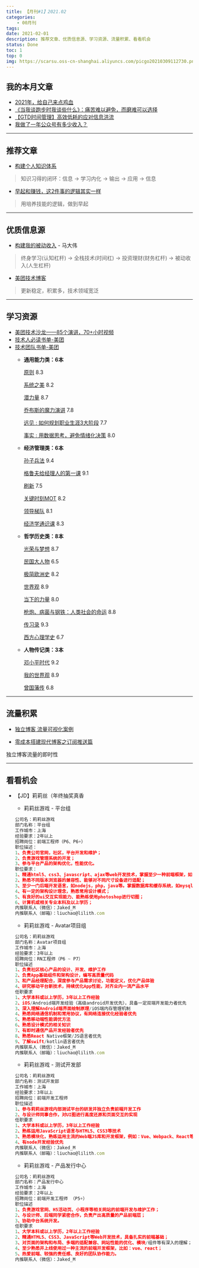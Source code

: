 ```yaml
---
title: 【月刊#1】2021.02
categories:
    - 00月刊
tags:
date: 2021-02-01
description: 推荐文章、优质信息源、学习资源、流量积累、看看机会
status: Done
toc: 1
top: 0
img: https://scarsu.oss-cn-shanghai.aliyuncs.com/picgo20210309112730.png
---
```


## 我的本月文章

- [2021年，给自己来点鸡血](https://mp.weixin.qq.com/s/uW_xScBAv9qxkrZrly7I1g)
- [《当我谈跑步时我谈些什么》：痛苦难以避免，而磨难可以选择](https://mp.weixin.qq.com/s/KhsxwPND0fpqMdTVnDKjXg)
- [【GTD时间管理】高效低耗的应对信息洪流](https://mp.weixin.qq.com/s/SxhnoEq-CBJwA4h4RIRUMw)
- [我做了一年公众号有多少收入？](https://mp.weixin.qq.com/s/hOqQqqazwUokOY79BGMLXQ)

---

## 推荐文章

- [构建个人知识体系](https://mp.weixin.qq.com/s/aUj1yHHgvDtseDkyHnrKSg)

> 知识习得的闭环：信息 → 学习内化 → 输出 → 应用 → 信息

- [早起和赚钱，这2件事的逻辑其实一样](https://mp.weixin.qq.com/s/nbeU4ZZRKMa4MOfDK6CVeg)

> 用培养技能的逻辑，做到早起

---

## 优质信息源

- [构建我的被动收入](https://www.bmpi.dev/) - 马大伟

> 终身学习(认知杠杆) → 全栈技术(时间杠) → 投资理财(财务杠杆) → 被动收入(人生杠杆)

- [美团技术博客](https://tech.meituan.com/)

> 更新稳定，积累多，技术领域宽泛

---

## 学习资源

- [美团技术沙龙——85个演讲，70+小时视频](https://mp.weixin.qq.com/s?__biz=MjM5NjQ5MTI5OA==&mid=2651750037&idx=1&sn=a9d4f3c00bba2e2b1313b422914bfb22&chksm=bd12a7d88a652ecebb576c750d3c90ac6a42d6b84b23e0d11f9d03028673d26786b732e05122&scene=21#wechat_redirect)
- [技术人必读书单-美团](https://mp.weixin.qq.com/s/cOK7ETevEl2ODO_eqFdMzA)
- [技术团队书单-美团](https://tech.meituan.com/2020/04/23/read-book-2020-04-23.html)
    - **通用能力类：6本**

        [原则](https://book.douban.com/subject/27608239/) 8.3

        [系统之美](https://book.douban.com/subject/11528220/) 8.2

        [潜力量](https://book.douban.com/subject/26665995/) 8.7

        [乔布斯的魔力演讲](https://book.douban.com/subject/26469514/) 7.8

        [远见 : 如何规划职业生涯3大阶段](https://book.douban.com/subject/27609489/) 7.7

        [事实 : 用数据思考，避免情绪化决策](https://book.douban.com/subject/33385402/) 8.0

    - **经济管理类：6本**

        [孙子兵法](https://book.douban.com/subject/1949420/) 9.4

        [格鲁夫给经理人的第一课](https://book.douban.com/subject/27178870/) 9.1

        [刷新](https://book.douban.com/subject/27614523/) 7.5

        [关键时刻MOT](https://book.douban.com/subject/26844697/) 8.2

        [领导梯队](https://book.douban.com/subject/26863476/) 8.1

        [经济学通识课](https://book.douban.com/subject/27104764/) 8.3

    - **哲学历史类：8本**

        [光荣与梦想](https://book.douban.com/subject/26314954/) 8.7

        [民国大人物](https://book.douban.com/subject/26384991/) 6.5

        [极简欧洲史](https://book.douban.com/subject/5366248/) 8.2

        [世界观](https://book.douban.com/subject/30379527/) 8.9

        [当下的力量](https://book.douban.com/subject/26815948/) 8.0

        [枪炮、病菌与钢铁：人类社会的命运](https://book.douban.com/subject/26743265/) 8.8

        [传习录](https://book.douban.com/subject/3007268/) 9.3

        [西方心理学史](https://book.douban.com/subject/26306470/) 6.7

    - **人物传记类：3本**

        [邓小平时代](https://book.douban.com/subject/20424526/) 9.2

        [我的世界观](https://book.douban.com/subject/30320887/) 8.9

        [曾国藩传](https://book.douban.com/subject/30481422/) 6.8

---

## 流量积累

- [独立博客 流量可视化案例](https://datastudio.google.com/reporting/6c3c6d3d-cd2f-4f8c-85e6-c06d672c445b/page/MnJzB)

- [零成本搭建现代博客之订阅推送篇](https://www.bmpi.dev/dev/guide-to-setup-blog-site-with-zero-cost-3/)

独立博客流量的即时性

---

## 看看机会

- 【JD】莉莉丝（年终抽奖真香
    - 莉莉丝游戏 - 平台组

    ```jsx
    公司名：莉莉丝游戏
    部门名称：平台组
    工作城市：上海
    经验要求：2年以上
    招聘岗位：前端工程师（P6、P6+）
    职位描述：
    1、负责公司官网，社区，平台开发和维护；
    2、负责游戏管理系统的开发；
    3、参与平台产品的架构优化，性能优化。
    职位要求：
    1、精通html5、css3、javascript、ajax等web开发技术，掌握至少一种前端框架，如react，angular，vue。熟悉ECMAscript6/7语法；
    2、熟悉不同版本浏览器的兼容性、能够对不同尺寸设备进行适配；
    3、至少一门后端开发语言，如nodejs，php，java等。掌握数据库和缓存系统，如mysql，memcached，redis等 ；
    4、有一定的架构设计理念，熟悉常用设计模式；
    5、有良好的ui交互实现能力、能熟练使用photoshop进行切图；
    6、计算机或相关专业本科及以上学历；
    内推联系人（微信）：Jaked_M
    内推联系人（邮箱）：liuchao@lilith.com
    ```

    - 莉莉丝游戏 - Avatar项目组

    ```jsx
    公司名：莉莉丝游戏
    部门名称：Avatar项目组
    工作城市：上海
    经验要求：3年以上
    招聘岗位：RN工程师（P6 ~ P7）
    职位描述
    1、负责社区核心产品的设计、开发、维护工作
    2、负责App基础组件和架构设计，编写高质量代码
    3、和产品经理配合，深度参与产品需求讨论，功能定义，优化产品体验
    4、研究移动平台新技术，持续优化App性能，对齐业内一流产品水平
    任职要求
    1、大学本科或以上学历，3年以上工作经验
    2、iOS/Android端开发经验（高级android开发优先），具备一定双端开发能力者优先
    3、深入理解Android端界面绘制原理/iOS端内存管理机制
    4、熟悉网络通信机制和常用协议，有网络连接优化经验者优先
    5、熟悉移动端性能调优方法
    6、熟悉设计模式的相关知识
    7、有即时通信产品开发经验者优先
    8、熟悉React Native框架/JS语言者优先
    9、了解swift/kotlin语言者优先
    内推联系人（微信）：Jaked_M
    内推联系人（邮箱）：liuchao@lilith.com
    ```

    - 莉莉丝游戏 - 测试开发部

    ```jsx
    公司名：莉莉丝游戏
    部门名称：测试开发部
    工作城市：上海
    经验要求：3年以上
    招聘岗位：前端开发工程师
    职位描述
    1、参与莉莉丝游戏内部测试平台的研发并独立负责前端开发工作
    2、与设计师同事合作，对UI图进行高度还原和页面交互的实现
    任职要求
    1、大学本科或以上学历，3年以上工作经验
    2、熟练运用JavaScript语言与HTML5、CSS3等技术
    3、熟悉模块化，熟练运用主流的Web端JS库和开发框架，例如：Vue、Webpack、React等
    4、有node开发经验优先
    内推联系人（微信）：Jaked_M
    内推联系人（邮箱）：liuchao@lilith.com
    ```

    - 莉莉丝游戏 - 产品发行中心

    ```jsx
    公司名：莉莉丝游戏
    部门名称：产品发行中心
    工作城市：上海
    经验要求：2年以上
    招聘岗位：前端开发工程师 （P5+）
    职位描述
    1、负责游戏官网、H5活动页、小程序等相关网站的前端开发与维护工作；
    2、与设计师、后端同学紧密合作，负责产出高质量的产品前端层；
    3、协助中台系统开发。
    任职要求
    1、大学本科或以上学历，2年以上工作经验
    2、精通HTML5、CSS3、JavaScript等Web开发技术，具备扎实的前端基础；
    3、对页面的架构和布局、多端的适配兼容、网站性能的优化、模块/组件等有深入的理解；
    4、至少熟悉并上线使用过一种主流的前端开发框架，比如：vue、react；
    5、热爱前端、较强的责任感、良好的团队协作能力。
    内推联系人（微信）：Jaked_M
    ```
